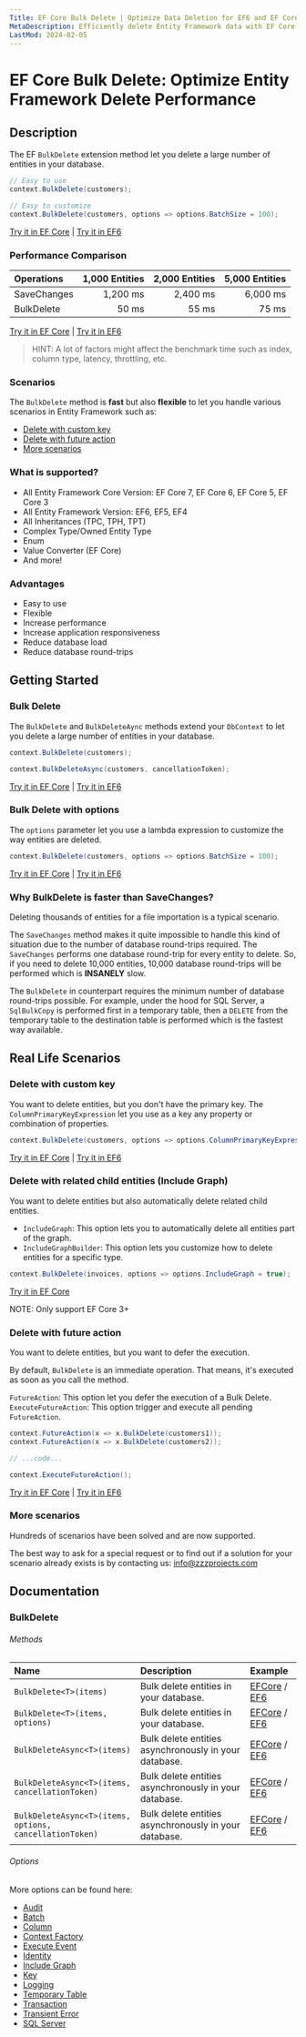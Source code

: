 ```yaml
---
Title: EF Core Bulk Delete | Optimize Data Deletion for EF6 and EF Core
MetaDescription: Efficiently delete Entity Framework data with EF Core Bulk Delete Extensions. Customize options to quickly delete large numbers of entities with ease, compatible with all EF versions including EF Core 7, 6, 5, 3, and EF6. Optimize your database operations - try it now.
LastMod: 2024-02-05
---
```


# EF Core Bulk Delete: Optimize Entity Framework Delete Performance

## Description

The EF `BulkDelete` extension method let you delete a large number of entities in your database.

```csharp
// Easy to use
context.BulkDelete(customers);

// Easy to customize
context.BulkDelete(customers, options => options.BatchSize = 100);
```

[Try it in EF Core](https://dotnetfiddle.net/BCyXU6) | [Try it in EF6](https://dotnetfiddle.net/ESKZJq)

### Performance Comparison

| Operations      | 1,000 Entities | 2,000 Entities | 5,000 Entities |
| :-------------- | -------------: | -------------: | -------------: |
| SaveChanges     | 1,200 ms       | 2,400 ms       | 6,000 ms       |
| BulkDelete      | 50 ms          | 55 ms          | 75 ms         |

[Try it in EF Core](https://dotnetfiddle.net/9r3vLC) | [Try it in EF6](https://dotnetfiddle.net/qYjiA9)

> HINT: A lot of factors might affect the benchmark time such as index, column type, latency, throttling, etc.

### Scenarios
The `BulkDelete` method is **fast** but also **flexible** to let you handle various scenarios in Entity Framework such as:

- [Delete with custom key](#delete-with-custom-key)
- [Delete with future action](#delete-with-future-action)
- [More scenarios](#more-scenarios)

### What is supported?
- All Entity Framework Core Version: EF Core 7, EF Core 6, EF Core 5, EF Core 3
- All Entity Framework Version: EF6, EF5, EF4
- All Inheritances (TPC, TPH, TPT)
- Complex Type/Owned Entity Type
- Enum
- Value Converter (EF Core)
- And more!

### Advantages
- Easy to use
- Flexible
- Increase performance
- Increase application responsiveness
- Reduce database load
- Reduce database round-trips

## Getting Started

### Bulk Delete
The `BulkDelete` and `BulkDeleteAync` methods extend your `DbContext` to let you delete a large number of entities in your database.

```csharp
context.BulkDelete(customers);

context.BulkDeleteAsync(customers, cancellationToken);
```

[Try it in EF Core](https://dotnetfiddle.net/EO0Z1R) | [Try it in EF6](https://dotnetfiddle.net/10nw7a)

### Bulk Delete with options
The `options` parameter let you use a lambda expression to customize the way entities are deleted.

```csharp
context.BulkDelete(customers, options => options.BatchSize = 100);
```

[Try it in EF Core](https://dotnetfiddle.net/lIUiH2) | [Try it in EF6](https://dotnetfiddle.net/ygZVAu)

### Why BulkDelete is faster than SaveChanges?
Deleting thousands of entities for a file importation is a typical scenario.

The `SaveChanges` method makes it quite impossible to handle this kind of situation due to the number of database round-trips required. The `SaveChanges` performs one database round-trip for every entity to delete. So, if you need to delete 10,000 entities, 10,000 database round-trips will be performed which is **INSANELY** slow.

The `BulkDelete` in counterpart requires the minimum number of database round-trips possible. For example, under the hood for SQL Server, a `SqlBulkCopy` is performed first in a temporary table, then a `DELETE` from the temporary table to the destination table is performed which is the fastest way available.

## Real Life Scenarios

### Delete with custom key
You want to delete entities, but you don't have the primary key. The `ColumnPrimaryKeyExpression` let you use as a key any property or combination of properties.

```csharp
context.BulkDelete(customers, options => options.ColumnPrimaryKeyExpression = c => c.Code);    
```

[Try it in EF Core](https://dotnetfiddle.net/91wZzc) | [Try it in EF6](https://dotnetfiddle.net/9M6bKt)

### Delete with related child entities (Include Graph)
You want to delete entities but also automatically delete related child entities.

- `IncludeGraph`: This option lets you to automatically delete all entities part of the graph.
- `IncludeGraphBuilder`: This option lets you customize how to delete entities for a specific type.

```csharp
context.BulkDelete(invoices, options => options.IncludeGraph = true);
```

[Try it in EF Core](https://dotnetfiddle.net/SHM63t)

NOTE: Only support EF Core 3+

### Delete with future action
You want to delete entities, but you want to defer the execution.

By default, `BulkDelete` is an immediate operation. That means, it's executed as soon as you call the method.

`FutureAction`: This option let you defer the execution of a Bulk Delete.
`ExecuteFutureAction`: This option trigger and execute all pending `FutureAction`.

```csharp
context.FutureAction(x => x.BulkDelete(customers1));
context.FutureAction(x => x.BulkDelete(customers2));

// ...code...

context.ExecuteFutureAction();
```

[Try it in EF Core](https://dotnetfiddle.net/V6KsSl) | [Try it in EF6](https://dotnetfiddle.net/KovTrj) 

### More scenarios
Hundreds of scenarios have been solved and are now supported.

The best way to ask for a special request or to find out if a solution for your scenario already exists is by contacting us:
info@zzzprojects.com

## Documentation

### BulkDelete

###### Methods

| Name | Description | Example |
| :--- | :---------- | :------ |
| `BulkDelete<T>(items)` | Bulk delete entities in your database. | [EFCore](https://dotnetfiddle.net/gwc9hl) / [EF6](https://dotnetfiddle.net/4Jv1H6)|
| `BulkDelete<T>(items, options)` | Bulk delete entities in your database.  | [EFCore](https://dotnetfiddle.net/Qek2MJ) / [EF6](https://dotnetfiddle.net/IedG1h) |
| `BulkDeleteAsync<T>(items)` | Bulk delete entities asynchronously in your database. | [EFCore](https://dotnetfiddle.net/MJLo2d) / [EF6](https://dotnetfiddle.net/n5OhXL) |
| `BulkDeleteAsync<T>(items, cancellationToken)` | Bulk delete entities asynchronously in your database. | [EFCore](https://dotnetfiddle.net/rRL627) / [EF6](https://dotnetfiddle.net/RfSB6I) |
| `BulkDeleteAsync<T>(items, options, cancellationToken)` | Bulk delete entities asynchronously in your database. | [EFCore](https://dotnetfiddle.net/SZ54Px) / [EF6](https://dotnetfiddle.net/r1Hkw7) |

###### Options
More options can be found here:

- [Audit](https://entityframework-extensions.net/audit)
- [Batch](https://entityframework-extensions.net/batch)
- [Column](https://entityframework-extensions.net/column)
- [Context Factory](https://entityframework-extensions.net/context-factory)
- [Execute Event](https://entityframework-extensions.net/execute-event)
- [Identity](https://entityframework-extensions.net/identity)
- [Include Graph](https://entityframework-extensions.net/include-graph)
- [Key](https://entityframework-extensions.net/key)
- [Logging](https://entityframework-extensions.net/logging)
- [Temporary Table](https://entityframework-extensions.net/temporary-table)
- [Transaction](https://entityframework-extensions.net/transaction)
- [Transient Error](https://entityframework-extensions.net/transient-error)
- [SQL Server](https://entityframework-extensions.net/sql-server)
